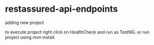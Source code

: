 # restassured-api-endpoints
adding new project

to execute project right click on HealthCheck and run as TestNG.
or run project using mvn install.
